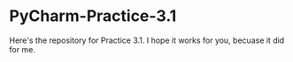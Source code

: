 # PyCharm-Practice-3.1
Here's the repository for Practice 3.1.  I hope it works for you, becuase it did for me.
